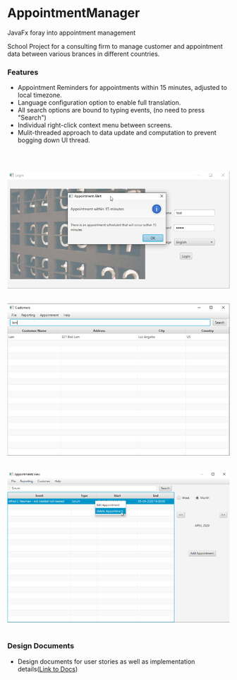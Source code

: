 # AppointmentManager
JavaFx foray into appointment management

School Project for a consulting firm to manage customer and appointment data between various brances in different countries.

### Features
- Appointment Reminders for appointments within 15 minutes, adjusted to local timezone.
- Language configuration option to enable full translation.
- All search options are bound to typing events, (no need to press "Search")
- Individual right-click context menu between screens.
- Mulit-threaded approach to data update and computation to prevent bogging down UI thread.

<br><br>

![main screen](preview/main_screen.png)
<br><br>

![customer search](preview/customer_screen.png)
<br><br>

![appointment search](preview/appointment_search.png)
<br><br>
### Design Documents
- Design documents for user stories as well as implementation details([Link to Docs](https://drive.google.com/file/d/1CyQOQw7hLA4BN2DHC0OGCUzDVSZYyfzS/view?usp=sharing))